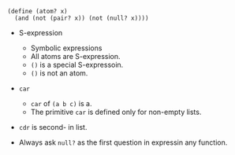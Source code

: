 ```racket
(define (atom? x)
  (and (not (pair? x)) (not (null? x))))
```

- S-expression
  - Symbolic expressions
  - All atoms are S-expression.
  - `()` is a special S-expressoin.
  - `()` is not an atom.
  
- `car`
  - `car` of `(a b c)` is a.
  - The primitive `car` is defined only for non-empty lists.
  
- `cdr` is second- in list.

- Always ask `null?` as the first question in expressin any function.

